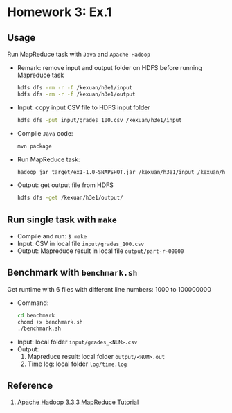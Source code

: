 # Homework 3: Ex.1

## Usage

Run MapReduce task with `Java` and `Apache Hadoop`

- Remark: remove input and output folder on HDFS before running Mapreduce task

  ```bash
  hdfs dfs -rm -r -f /kexuan/h3e1/input
  hdfs dfs -rm -r -f /kexuan/h3e1/output
  ```

- Input: copy input CSV file to HDFS input folder

  ```bash
  hdfs dfs -put input/grades_100.csv /kexuan/h3e1/input
  ```

- Compile `Java` code:

  ```bash
  mvn package
  ```

- Run MapReduce task:

  ```bash
  hadoop jar target/ex1-1.0-SNAPSHOT.jar /kexuan/h3e1/input /kexuan/h3e1/output
  ```

- Output: get output file from HDFS

  ```bash
  hdfs dfs -get /kexuan/h3e1/output/
  ```

## Run single task with `make`

- Compile and run: `$ make`
- Input: CSV in local file `input/grades_100.csv`
- Output: Mapreduce result in local file `output/part-r-00000`

## Benchmark with `benchmark.sh`

Get runtime with 6 files with different line numbers: 1000 to 100000000

- Command:
  ```bash
  cd benchmark
  chomd +x benchmark.sh
  ./benchmark.sh
  ```
- Input: local folder `input/grades_<NUM>.csv`
- Output:
  1. Mapreduce result: local folder `output/<NUM>.out`
  2. Time log: local folder `log/time.log`

## Reference

1. [Apache Hadoop 3.3.3 MapReduce Tutorial](https://hadoop.apache.org/docs/stable/hadoop-mapreduce-client/hadoop-mapreduce-client-core/MapReduceTutorial.html#Mapper)
